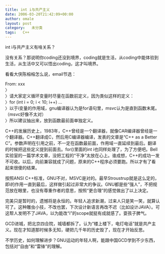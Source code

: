 ```yaml
---
title: int i与共产主义
date: 2006-03-20T21:42:09+00:00
author: omale
layout: post
category:   未分类  
tags:   C++
---
```

int i与共产主义有啥关系？

没有关系？那说明你coding还没到境界，coding就是生活，从coding中能体验到生活，从生活中又可以悟出coding，这才叫境界。

看看大侠陈榕榕怎么说，email节选：

From: xxx  
〉  
〉请大家定义循环变量时尽量在函数前定义，因为类似这样的定义：  
〉for (int i = 0; i < 10;  i++) &#8230;  
〉以于i变量的作用域，gnu编译器认为是for语句里，msvc认为是直到函数末尾。（msvc好像不太对）  
〉所以建议抽出来，放到函数最前面单独定义。  
   
C++的发展历史上，1983年，C++曾经是一个翻译器，就像CAR编译器曾经是一个翻译器。C++翻译成C，然后用C编译器编译，发表的文章是“C++ as a Better C”。参数声明在引用之前，不一定在函数最前面，作用域一直延续到最后。翻译的时候把这些定义提到前面去。for()里面的int i也同样处理了，为了方便吧。Bell实验室的一篇学术文章，没把工程的“干净”太放在心上。谁成想，C++的成功一发不可收。以后，向前兼容就成了问题，原来的C++程序必须要跑。所以才有了看起来很傻的结果。  
   
按照ANSI C++标准，GNU不对，MSVC是对的。最早Stroustrup就是这么定的，即i的作用一直到最后，这样做引起过非常大的争议。GNU都是些“强人”，不把规范放在眼里，也没有尊重作者的意思，按照“更合理”的感觉做出了以上决定。  
   
完美只是暂时的，遗憾将是永恒的。年轻人追求新潮，过来人只是笑一笑，就算认可了。这种雕虫小技，不改也罢，下次设计新语言再改不迟（比如设计JAVA）。可这帮人发明不了JAVA，以为能改“i”的scope就挺有成就感了。耍孩子脾气。  
   
GCD进城，把北京四合院，城墙都拆了。认为“楼上楼下，电灯电话”就是共产主义。现在才知道那时候多无知，硬把几千年的历史毁了，现在才开始反思。  
   
不学历史，如何理解进步？GNU运动的年轻人啊，能跟中国GCD学到不少东西，包括对“自由”和“雷锋”的理解。